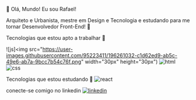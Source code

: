 👋 Olá, Mundo! Eu sou Rafael!

Arquiteto e Urbanista, mestre em Design e Tecnologia e estudando para me tornar Desenvolvedor Front-End! 🤟

Tecnologias que estou apto a trabalhar  🚀


![js]<img src="https://user-images.githubusercontent.com/95223411/196261032-c1d62ed9-ab5c-49e6-ab7a-9bcc7b54c76f.png" width="30px" height="30px")   ![html](https://user-images.githubusercontent.com/95223411/196261093-a61471bc-6a34-4c5d-90d4-6e6bf76b97d9.png)   ![css](https://user-images.githubusercontent.com/95223411/196261129-145c04a1-05eb-445e-8f81-7d1e935e7c3e.png)



Tecnologias que estou estudando 🌱
![react](https://user-images.githubusercontent.com/95223411/196261267-e856716e-f3d1-45b7-abe0-36ad9c3b006b.png)


conecte-se comigo no linkedin
<a href="https://www.linkedin.com/in/rafael-puig/">![linkedin](https://user-images.githubusercontent.com/95223411/196260975-e3b56394-23ae-462c-bcdf-a692982f9221.svg)</a>
